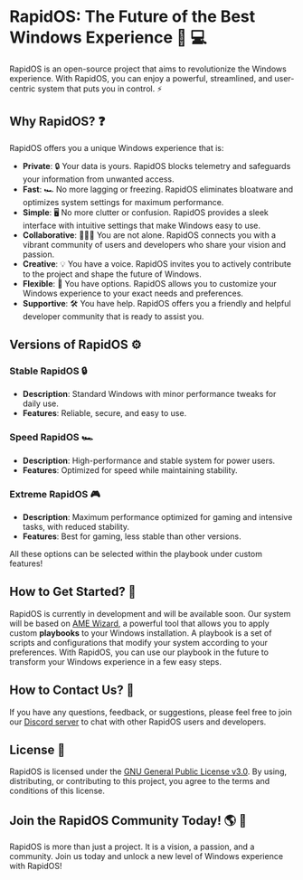 # RapidOS: The Future of the Best Windows Experience :star2: :computer:

RapidOS is an open-source project that aims to revolutionize the Windows experience. With RapidOS, you can enjoy a powerful, streamlined, and user-centric system that puts you in control. :zap:

## Why RapidOS? :question:

RapidOS offers you a unique Windows experience that is:

- **Private**: :lock: Your data is yours. RapidOS blocks telemetry and safeguards your information from unwanted access.
- **Fast**: :racing_car: No more lagging or freezing. RapidOS eliminates bloatware and optimizes system settings for maximum performance.
- **Simple**: :desktop_computer: No more clutter or confusion. RapidOS provides a sleek interface with intuitive settings that make Windows easy to use.
- **Collaborative**: :people_holding_hands: You are not alone. RapidOS connects you with a vibrant community of users and developers who share your vision and passion.
- **Creative**: :bulb: You have a voice. RapidOS invites you to actively contribute to the project and shape the future of Windows.
- **Flexible**: :wrench: You have options. RapidOS allows you to customize your Windows experience to your exact needs and preferences.
- **Supportive**: :hammer_and_wrench: You have help. RapidOS offers you a friendly and helpful developer community that is ready to assist you.

## Versions of RapidOS :gear:

### Stable RapidOS :lock:
- **Description**: Standard Windows with minor performance tweaks for daily use.
- **Features**: Reliable, secure, and easy to use.

### Speed RapidOS :racing_car:
- **Description**: High-performance and stable system for power users.
- **Features**: Optimized for speed while maintaining stability.

### Extreme RapidOS :video_game:
- **Description**: Maximum performance optimized for gaming and intensive tasks, with reduced stability.
- **Features**: Best for gaming, less stable than other versions.

All these options can be selected within the playbook under custom features!

## How to Get Started? :rocket:

RapidOS is currently in development and will be available soon. Our system will be based on [AME Wizard](https://ameliorated.io/), a powerful tool that allows you to apply custom **playbooks** to your Windows installation. A playbook is a set of scripts and configurations that modify your system according to your preferences. With RapidOS, you can use our playbook in the future to transform your Windows experience in a few easy steps.

## How to Contact Us? :email:

If you have any questions, feedback, or suggestions, please feel free to join our [Discord server](https://dsc.gg/rapid-community) to chat with other RapidOS users and developers.

## License :page_facing_up:

RapidOS is licensed under the [GNU General Public License v3.0](https://github.com/rapid-community/Rapid/blob/main/LICENSE). By using, distributing, or contributing to this project, you agree to the terms and conditions of this license.

## Join the RapidOS Community Today! :earth_americas: :star2:

RapidOS is more than just a project. It is a vision, a passion, and a community. Join us today and unlock a new level of Windows experience with RapidOS!
